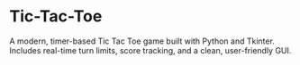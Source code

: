 # Tic-Tac-Toe
A modern, timer-based Tic Tac Toe game built with Python and Tkinter. Includes real-time turn limits, score tracking, and a clean, user-friendly GUI.
